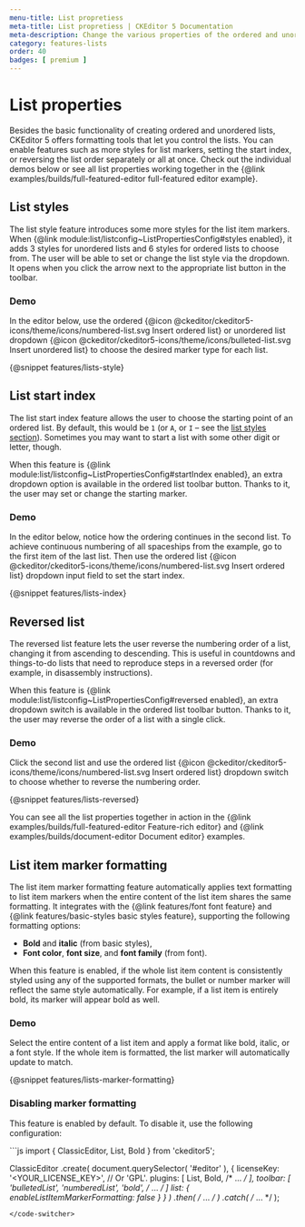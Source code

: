 ```yaml
---
menu-title: List propretiess
meta-title: List propretiess | CKEditor 5 Documentation
meta-description: Change the various properties of the ordered and unordered lists in CKEditor 5, such as marker styles, order and starting number.
category: features-lists
order: 40
badges: [ premium ]
---
```


# List properties

Besides the basic functionality of creating ordered and unordered lists, CKEditor&nbsp;5 offers formatting tools that let you control the lists. You can enable features such as more styles for list markers, setting the start index, or reversing the list order separately or all at once. Check out the individual demos below or see all list properties working together in the {@link examples/builds/full-featured-editor full-featured editor example}.

## List styles

The list style feature introduces some more styles for the list item markers. When {@link module:list/listconfig~ListPropertiesConfig#styles enabled}, it adds 3 styles for unordered lists and 6 styles for ordered lists to choose from. The user will be able to set or change the list style via the dropdown. It opens when you click the arrow next to the appropriate list button in the toolbar.

### Demo

In the editor below, use the ordered {@icon @ckeditor/ckeditor5-icons/theme/icons/numbered-list.svg Insert ordered list} or unordered list dropdown {@icon @ckeditor/ckeditor5-icons/theme/icons/bulleted-list.svg Insert unordered list} to choose the desired marker type for each list.

{@snippet features/lists-style}

## List start index

The list start index feature allows the user to choose the starting point of an ordered list. By default, this would be `1` (or `A`, or `I` &ndash; see the [list styles section](#list-styles)). Sometimes you may want to start a list with some other digit or letter, though.

When this feature is {@link module:list/listconfig~ListPropertiesConfig#startIndex enabled}, an extra dropdown option is available in the ordered list toolbar button. Thanks to it, the user may set or change the starting marker.

### Demo

In the editor below, notice how the ordering continues in the second list. To achieve continuous numbering of all spaceships from the example, go to the first item of the last list. Then use the ordered list {@icon @ckeditor/ckeditor5-icons/theme/icons/numbered-list.svg Insert ordered list} dropdown input field to set the start index.

{@snippet features/lists-index}

## Reversed list

The reversed list feature lets the user reverse the numbering order of a list, changing it from ascending to descending. This is useful in countdowns and things-to-do lists that need to reproduce steps in a reversed order (for example, in disassembly instructions).

When this feature is {@link module:list/listconfig~ListPropertiesConfig#reversed enabled}, an extra dropdown switch is available in the ordered list toolbar button. Thanks to it,  the user may reverse the order of a list with a single click.

### Demo

Click the second list and use the ordered list {@icon @ckeditor/ckeditor5-icons/theme/icons/numbered-list.svg Insert ordered list} dropdown switch to choose whether to reverse the numbering order.

{@snippet features/lists-reversed}

<info-box info>
	You can see all the list properties together in action in the {@link examples/builds/full-featured-editor Feature-rich editor} and {@link examples/builds/document-editor Document editor} examples.
</info-box>

## List item marker formatting

The list item marker formatting feature automatically applies text formatting to list item markers when the entire content of the list item shares the same formatting. It integrates with the {@link features/font font feature} and {@link features/basic-styles basic styles feature}, supporting the following formatting options:

* **Bold** and **italic** (from basic styles),
* **Font color**, **font size**, and **font family** (from font).

When this feature is enabled, if the whole list item content is consistently styled using any of the supported formats, the bullet or number marker will reflect the same style automatically. For example, if a list item is entirely bold, its marker will appear bold as well.

### Demo

Select the entire content of a list item and apply a format like bold, italic, or a font style. If the whole item is formatted, the list marker will automatically update to match.

{@snippet features/lists-marker-formatting}

### Disabling marker formatting

This feature is enabled by default. To disable it, use the following configuration:

<code-switcher>
```js
import { ClassicEditor, List, Bold } from 'ckeditor5';

ClassicEditor
	.create( document.querySelector( '#editor' ), {
		licenseKey: '<YOUR_LICENSE_KEY>', // Or 'GPL'.
		plugins: [ List, Bold, /* ... */ ],
		toolbar: [ 'bulletedList', 'numberedList', 'bold', /* ... */ ]
		list: {
			enableListItemMarkerFormatting: false
		}
	} )
	.then( /* ... */ )
	.catch( /* ... */ );
```
</code-switcher>
